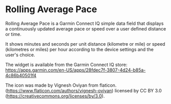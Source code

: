 # Rolling Average Pace
Rolling Average Pace is a Garmin Connect IQ simple data field that displays a continuously updated average pace or speed over a user defined distance or time.

It shows minutes and seconds per unit distance (kilometre or mile) or speed (kilometres or miles) per hour according to the device settings and the user's choice.

The widget is available from the Garmin Connect IQ store:
https://apps.garmin.com/en-US/apps/28fdec7f-3807-4d24-b85a-4c86b40501f4

The icon was made by Vignesh Oviyan from flaticon. (https://www.flaticon.com/authors/vignesh-oviyan) licensed by CC BY 3.0 (https://creativecommons.org/licenses/by/3.0).